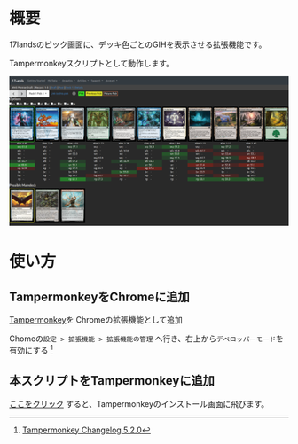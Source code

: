 # 概要
17landsのピック画面に、デッキ色ごとのGIHを表示させる拡張機能です。

Tampermonkeyスクリプトとして動作します。

![screenshot](img/screenshot.png)

# 使い方
## TampermonkeyをChromeに追加
[Tampermonkey](https://chromewebstore.google.com/detail/tampermonkey/dhdgffkkebhmkfjojejmpbldmpobfkfo?hl=ja)を
Chromeの拡張機能として追加

Chomeの`設定 > 拡張機能 > 拡張機能の管理` へ行き、右上から`デベロッパーモード`を有効にする [^1]

[^1]: [Tampermonkey Changelog 5.2.0](https://www.tampermonkey.net/changelog.php#v5.2.0)

## 本スクリプトをTampermonkeyに追加
[ここをクリック](https://github.com/slimemoss/lands17-pick-with-data/raw/master/dist/react-userscripts.user.js) すると、Tampermonkeyのインストール画面に飛びます。
